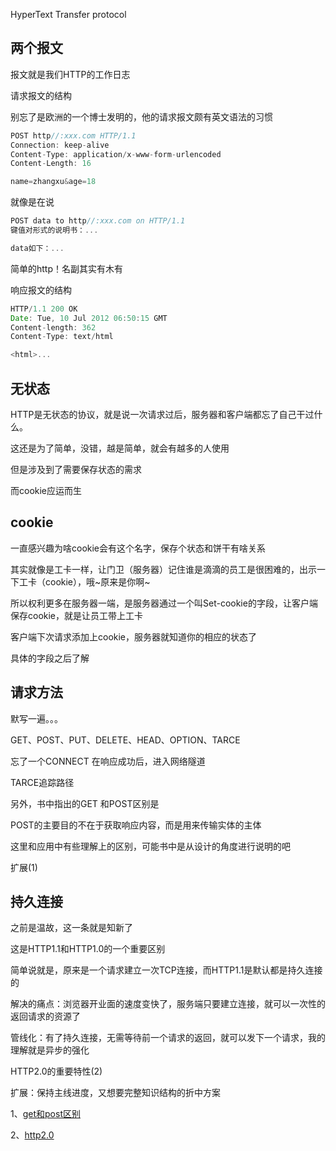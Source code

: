 HyperText Transfer protocol

两个报文
----

报文就是我们HTTP的工作日志

请求报文的结构

别忘了是欧洲的一个博士发明的，他的请求报文颇有英文语法的习惯

```js
POST http//:xxx.com HTTP/1.1
Connection: keep-alive
Content-Type: application/x-www-form-urlencoded
Content-Length: 16

name=zhangxu&age=18
```

就像是在说

```js
POST data to http//:xxx.com on HTTP/1.1
键值对形式的说明书：...

data如下：...
```

简单的http！名副其实有木有

响应报文的结构

```js
HTTP/1.1 200 OK
Date: Tue, 10 Jul 2012 06:50:15 GMT
Content-length: 362
Content-Type: text/html

<html>...
```

无状态
---

HTTP是无状态的协议，就是说一次请求过后，服务器和客户端都忘了自己干过什么。

这还是为了简单，没错，越是简单，就会有越多的人使用

但是涉及到了需要保存状态的需求

而cookie应运而生

cookie
------

一直感兴趣为啥cookie会有这个名字，保存个状态和饼干有啥关系

其实就像是工卡一样，让门卫（服务器）记住谁是滴滴的员工是很困难的，出示一下工卡（cookie），哦~原来是你啊~

所以权利更多在服务器一端，是服务器通过一个叫Set-cookie的字段，让客户端保存cookie，就是让员工带上工卡

客户端下次请求添加上cookie，服务器就知道你的相应的状态了

具体的字段之后了解

请求方法
----

默写一遍。。。

GET、POST、PUT、DELETE、HEAD、OPTION、TARCE

忘了一个CONNECT 在响应成功后，进入网络隧道

TARCE追踪路径

另外，书中指出的GET 和POST区别是

POST的主要目的不在于获取响应内容，而是用来传输实体的主体

这里和应用中有些理解上的区别，可能书中是从设计的角度进行说明的吧

扩展(1)

持久连接
----

之前是温故，这一条就是知新了

这是HTTP1.1和HTTP1.0的一个重要区别

简单说就是，原来是一个请求建立一次TCP连接，而HTTP1.1是默认都是持久连接的

解决的痛点：浏览器开业面的速度变快了，服务端只要建立连接，就可以一次性的返回请求的资源了

管线化：有了持久连接，无需等待前一个请求的返回，就可以发下一个请求，我的理解就是异步的强化

HTTP2.0的重要特性(2)

扩展：保持主线进度，又想要完整知识结构的折中方案

1、[get和post区别](https://www.zhihu.com/question/28586791)

2、[http2.0](https://developers.google.com/web/fundamentals/performance/http2/?hl=zh-cn)





